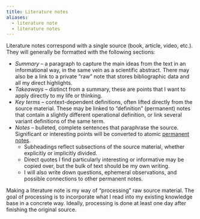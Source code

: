 ```yaml
---
title: Literature notes
aliases:
  - literature note
  - literature notes
---
```

Literature notes correspond with a single source (book, article, video, etc.). They will generally be formatted with the following sections:
- *Summary* – a paragraph to capture the main ideas from the text in an informational way, in the same vein as a scientific abstract. There may also be a link to a private “raw” note that stores bibliographic data and all my direct highlights.
- *Takeaways* – distinct from a summary, these are points that I want to apply directly to my life or thinking.
- *Key terms* – context-dependent definitions, often lifted directly from the source material. These may be linked to “definition” (permanent) notes that contain a slightly different operational definition, or link several variant definitions of the same term.
- *Notes* – bulleted, complete sentences that paraphrase the source. Significant or interesting points will be converted to atomic [permanent notes](https://by2328.github.io/garden/tags/permanent-note).
	- Subheadings reflect subsections of the source material, whether explicitly or implicitly divided.
	- Direct quotes I find particularly interesting or informative may be copied over, but the bulk of text should be my own writing.
	- I will also write down questions, ephemeral observations, and possible connections to other permanent notes.

Making a literature note is my way of “processing” raw source material. The goal of processing is to incorporate what I read into my existing knowledge base in a concrete way. Ideally, processing is done at least one day after finishing the original source.